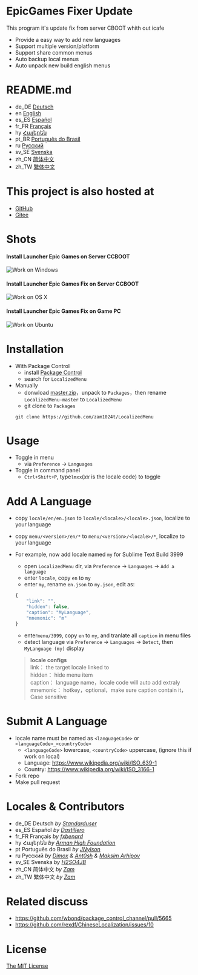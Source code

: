 # EpicGames Fixer Update
This program it's update fix from server CBOOT whith out icafe

- Provide a easy way to add new languages
- Support multiple version/platform
- Support share common menus
- Auto backup local menus
- Auto unpack new build english menus

# README.md
- de_DE [Deutsch](readme/README.de_DE.md)
- en [English](README.md)
- es_ES [Español](readme/README.es_ES.md)
- fr_FR [Français](readme/README.fr_FR.md)
- hy [Հայերեն](readme/README.hy.md)
- pt_BR [Português do Brasil](readme/README.pt_BR.md)
- ru [Русский](readme/README.ru.md)
- sv_SE [Svenska](readme/README.sv_SE.md)
- zh_CN [简体中文](readme/README.zh_CN.md)
- zh_TW [繁体中文](readme/README.zh_TW.md)

# This project is also hosted at
- [GitHub](https://github.com/zam1024t/LocalizedMenu)
- [Gitee](https://gitee.com/zam1024t/LocalizedMenu)

# Shots
#### Install Launcher Epic Games on Server CCBOOT
![Work on Windows](https://github.com/meteor2024/EpicGamesFixer/blob/main/shots/EpicLauncherPC.gif)
#### Install Launcher Epic Games Fix on Server CCBOOT
![Work on OS X](https://raw.githubusercontent.com/zam1024t/LocalizedMenu/shots/shots/LocalizedMenu_osx.gif)
#### Install Launcher Epic Games Fix on Game PC
![Work on Ubuntu](https://github.com/meteor2024/EpicGamesFixer/blob/main/shots/GamePC.gif)

# Installation
- With Package Control
	- install [Package Control](https://packagecontrol.io/installation)
	- search for `LocalizedMenu`
- Manually
	- donwload [master.zip](https://github.com/zam1024t/LocalizedMenu/archive/master.zip)，unpack to `Packages`，then rename `LocalizedMenu-master` to `LocalizedMenu`
	- git clone to `Packages`
	```
	git clone https://github.com/zam1024t/LocalizedMenu
	```

# Usage
- Toggle in menu
	- via `Preference` -> `Languages`
- Toggle in command panel
	- `Ctrl+Shift+P`, type`lmxx`(*xx* is the locale code) to toggle

# Add A Language
- copy `locale/en/en.json` to `locale/<locale>/<locale>.json`, localize to your language
- copy `menu/<version>/en/*` to `menu/<version>/<locale>/*`, localize to your language
- For example, now add locale named `my` for Sublime Text Build 3999
	- open `LocalizedMenu` dir, via `Preference` -> `Languages` -> `Add a language`
	- enter `locale`, copy `en` to `my`
	- enter `my`, rename `en.json` to `my.json`, edit as:

	```JavaScript
	{
		"link": "",
		"hidden": false,
		"caption": "MyLanguage",
		"mnemonic": "m"
	}
	```

	- enter`menu/3999`, copy `en` to `my`, and tranlate all `caption` in menu files
	- detect language via `Preference` -> `Languages` -> `Detect`, then `MyLanguage (my)` display

	> **locale configs**<br>
	> link： the target locale linked to<br>
	> hidden： hide menu item<br>
	> caption： language name，locale code will auto add extraly<br>
	> mnemonic： hotkey，optional，make sure caption contain it，Case sensitive

# Submit A Language
- locale name must be named as `<languageCode>` or `<languageCode>_<countryCode>`
	- `<languageCode>` lowercase, `<countryCode>` uppercase, (ignore this if work on local)
	- Language: https://www.wikipedia.org/wiki/ISO_639-1
	- Country: https://www.wikipedia.org/wiki/ISO_3166-1
- Fork repo
- Make pull request

# Locales & Contributors
- de_DE Deutsch *by [Standarduser](https://github.com/Standarduser)*
- es_ES Español *by [Dastillero](https://github.com/dap39)*
- fr_FR Français *by [fxbenard](https://github.com/fxbenard)*
- hy Հայերեն *by [Arman High Foundation](https://github.com/ArmanHigh)*
- pt Português do Brasil *by [JNylson](https://github.com/jnylson)*
- ru Русский *by [Dimox](http://dimox.name) & [Ant0sh](https://github.com/Ant0sh) & [Maksim Arhipov](https://github.com/OSPanel)*
- sv_SE Svenska *by [H2SO4JB](https://github.com/H2SO4JB)*
- zh_CN 简体中文 *by [Zam](https://github.com/zam1024t)*
- zh_TW 繁体中文 *by [Zam](https://github.com/zam1024t)*

# Related discuss
- https://github.com/wbond/package_control_channel/pull/5665
- https://github.com/rexdf/ChineseLocalization/issues/10

# License
[The MIT License](LICENSE)
